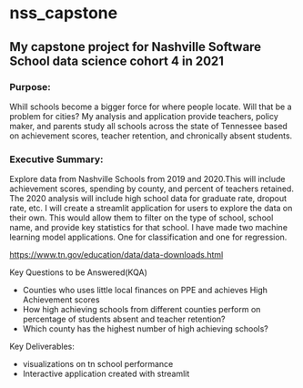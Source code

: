 # nss_capstone
## My capstone project for Nashville Software School data science cohort 4 in 2021

### Purpose:
Whill schools become a bigger force for where people locate. Will that be a problem for cities? My analysis and application provide teachers, policy maker, and parents study all schools across the state of Tennessee based on achievement scores, teacher retention, and chronically absent students.

### Executive Summary:
Explore data from Nashville Schools from 2019 and 2020.This will include achievement scores, spending by county, and percent of teachers retained. The 2020 analysis will include high school data for graduate rate, dropout rate, etc. I will create a streamlit application for users to explore the data on their own. This would allow them to filter on the type of school, school name, and provide key statistics for that school. I have made two machine learning model applications. One for classification and one for regression.

https://www.tn.gov/education/data/data-downloads.html

Key Questions to be Answered(KQA)
* Counties who uses little local finances on PPE and achieves High Achievement scores
* How high achieving schools from different counties perform on percentage of students absent and teacher retention?
* Which county has the highest number of high achieving schools?

Key Deliverables:
* visualizations on tn school performance
* Interactive application created with streamlit

